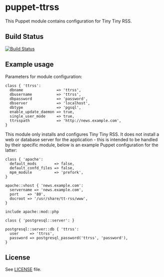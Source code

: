 # puppet-ttrss

This Puppet module contains configuration for Tiny Tiny RSS.

## Build Status

[![Build Status](https://travis-ci.org/jpds/puppet-ttrss.svg?branch=master)](https://travis-ci.org/jpds/puppet-ttrss)

## Example usage

Parameters for module configuration:
```
class { 'ttrss':
  dbname               => 'ttrss',
  dbusername           => 'ttrss',
  dbpassword           => 'password',
  dbserver             => 'localhost',
  dbtype               => 'pgsql',
  enable_update_daemon => true,
  single_user_mode     => true,
  ttrsspath            => 'http://news.example.com',
}
```

This module only installs and configures Tiny Tiny RSS. It does not install a
web or database server for the application - this is intended to be handled by
their specific module, below is an example Puppet configuration for the latter:

```
class { 'apache':
  default_mods        => false,
  default_confd_files => false,
  mpm_module          => 'prefork',
}

apache::vhost { 'news.example.com':
  servername => 'news.example.com',
  port    => '80',
  docroot => '/usr/share/tt-rss/www',
}

include apache::mod::php

class { 'postgresql::server': }

postgresql::server::db { 'ttrss':
  user     => 'ttrss',
  password => postgresql_password('ttrss', 'password'),
}
```

## License

See [LICENSE](LICENSE) file.
